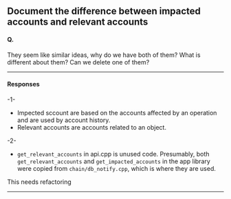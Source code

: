 ## Document the difference between impacted accounts and relevant accounts


#### Q.

They seem like similar ideas, why do we have both of them? What is different about them? Can we delete one of them?

***

#### Responses

-1-

- Impected sccount are based on the accounts affected by an operation and are used by account history.
- Relevant accounts are accounts related to an object.

-2-

- `get_relevant_accounts` in api.cpp is unused code. Presumably, both `get_relevant_accounts` and `get_impacted_accounts` in the app library were copied from `chain/db_notify.cpp`, which is where they are used.

This needs refactoring

***
